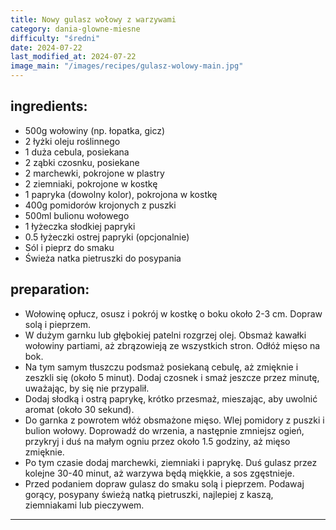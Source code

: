 ```yaml
---
title: Nowy gulasz wołowy z warzywami
category: dania-glowne-miesne
difficulty: "średni"
date: 2024-07-22
last_modified_at: 2024-07-22
image_main: "/images/recipes/gulasz-wolowy-main.jpg"
---
```

## ingredients:
  - 500g wołowiny (np. łopatka, gicz)
  - 2 łyżki oleju roślinnego
  - 1 duża cebula, posiekana
  - 2 ząbki czosnku, posiekane
  - 2 marchewki, pokrojone w plastry
  - 2 ziemniaki, pokrojone w kostkę
  - 1 papryka (dowolny kolor), pokrojona w kostkę
  - 400g pomidorów krojonych z puszki
  - 500ml bulionu wołowego
  - 1 łyżeczka słodkiej papryki
  - 0.5 łyżeczki ostrej papryki (opcjonalnie)
  - Sól i pieprz do smaku
  - Świeża natka pietruszki do posypania

## preparation:
  - Wołowinę opłucz, osusz i pokrój w kostkę o boku około 2-3 cm. Dopraw solą i pieprzem.
  - W dużym garnku lub głębokiej patelni rozgrzej olej. Obsmaż kawałki wołowiny partiami, aż zbrązowieją ze wszystkich stron. Odłóż mięso na bok.
  - Na tym samym tłuszczu podsmaż posiekaną cebulę, aż zmięknie i zeszkli się (około 5 minut). Dodaj czosnek i smaż jeszcze przez minutę, uważając, by się nie przypalił.
  - Dodaj słodką i ostrą paprykę, krótko przesmaż, mieszając, aby uwolnić aromat (około 30 sekund).
  - Do garnka z powrotem włóż obsmażone mięso. Wlej pomidory z puszki i bulion wołowy. Doprowadź do wrzenia, a następnie zmniejsz ogień, przykryj i duś na małym ogniu przez około 1.5 godziny, aż mięso zmięknie.
  - Po tym czasie dodaj marchewki, ziemniaki i paprykę. Duś gulasz przez kolejne 30-40 minut, aż warzywa będą miękkie, a sos zgęstnieje.
  - Przed podaniem dopraw gulasz do smaku solą i pieprzem. Podawaj gorący, posypany świeżą natką pietruszki, najlepiej z kaszą, ziemniakami lub pieczywem.
---

